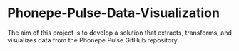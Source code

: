 # Phonepe-Pulse-Data-Visualization
The aim of this project is to develop a solution that extracts, transforms, and visualizes data from the Phonepe Pulse GitHub repository
